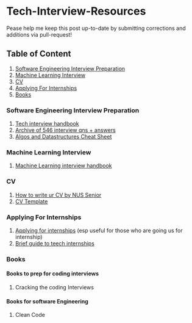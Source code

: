 # Tech-Interview-Resources
Pease help me keep this post up-to-date by submitting corrections and additions via pull-request!

## Table of Content
1. [Software Engineering Interview Preparation](#SoftwareEngineeringInterviewPreparation)
2. [Machine Learning Interview](#MachineLearningInterview)
3. [CV](#CV)
4. [Applying For Internships](#ApplyingForInternships)
5. [Books](#Books)


### Software Engineering Interview Preparation
1. [Tech interview handbook](https://github.com/yangshun/tech-interview-handbook)
1. [Archive of 546 interview qns + answers](https://docs.google.com/document/d/1lFJf29WrO05OhNNuVYfHQPmO_k556F6gmi3qiWx8qZY/edit)
1. [Algos and Datastructures Cheat Sheet](https://github.com/SuyashLakhotia/TechInterview)

### Machine Learning Interview
1. [Machine Learning interview handbook](https://github.com/chiphuyen/ml-interviews-book)

### CV
1. [How to write ur CV by NUS Senior](https://luyangkenneth.github.io/evolution-of-resumes/)
1. [CV Template](https://www.overleaf.com/latex/templates/deedy-cv/bjryvfsjdyxz)


### Applying For Internships
1. [Applying for internships](https://ymichael.github.io/projectintern/) (esp useful for those who are going us for internship)
2. [Brief guide to teech internships](http://alexeymk.com/a-brief-guide-to-tech-internships/)


### Books
#### Books to prep for coding interviews
1. Cracking the coding Interviews

#### Books for software Engineering
1. Clean Code



